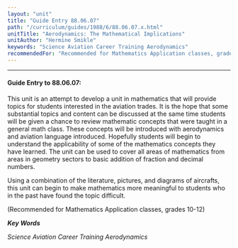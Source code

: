 ```yaml
---
layout: "unit"
title: "Guide Entry 88.06.07"
path: "/curriculum/guides/1988/6/88.06.07.x.html"
unitTitle: "Aerodynamics: The Mathematical Implications"
unitAuthor: "Hermine Smikle"
keywords: "Science Aviation Career Training Aerodynamics"
recommendedFor: "Recommended for Mathematics Application classes, grades 10-12"
---
```

<body>
<hr/>
<h4>
Guide Entry to 88.06.07:
</h4>
This unit is an attempt to develop a unit in mathematics that will provide topics for students interested in the aviation trades. It is the hope that some substantial topics and content can be discussed at the same time students will be given a chance to review mathematic concepts that were taught in a general math class. These concepts will be introduced with aerodynamics and aviation language introduced. Hopefully students will begin to understand the applicability of some of the mathematics concepts they have learned. The unit can be used to cover all areas of mathematics from areas in geometry sectors to basic addition of fraction and decimal numbers.
<p>
Using a combination of the literature, pictures, and diagrams of aircrafts, this unit can begin to make mathematics more meaningful to students who in the past have found the topic difficult.
</p>
<p>
(Recommended for Mathematics Application classes, grades 10-12)
</p>
<p>
<b>
<i>
Key Words
</i>
</b>
<br/>
</p>
<p>
<i>
Science Aviation Career Training Aerodynamics
</i>
</p>
</body>